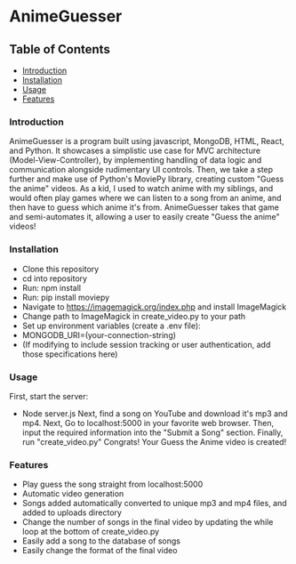 # AnimeGuesser

## Table of Contents
- [Introduction](#introduction)
- [Installation](#installation)
- [Usage](#usage)
- [Features](#features)

### Introduction
AnimeGuesser is a program built using javascript, MongoDB, HTML, React, and Python. It showcases a simplistic use case for MVC architecture (Model-View-Controller), by implementing handling of data logic and communication alongside rudimentary UI controls. Then, we take a step further and make use of Python's MoviePy library, creating custom "Guess the anime" videos. As a kid, I used to watch anime with my siblings, and would often play games where we can listen to a song from an anime, and then have to guess which anime it's from. AnimeGuesser takes that game and semi-automates it, allowing a user to easily create "Guess the anime" videos!

### Installation
- Clone this repository
- cd into repository
- Run: npm install
- Run: pip install moviepy
- Navigate to https://imagemagick.org/index.php and install ImageMagick
- Change path to ImageMagick in create_video.py to your path
- Set up environment variables (create a .env file):
- MONGODB_URI=(your-connection-string)
- (If modifying to include session tracking or user authentication, add those specifications here)



### Usage
First, start the server:
- Node server.js
Next, find a song on YouTube and download it's mp3 and mp4.
Next, Go to localhost:5000 in your favorite web browser.
Then, input the required information into the "Submit a Song" section.
Finally, run "create_video.py"
Congrats! Your Guess the Anime video is created!

### Features
- Play guess the song straight from localhost:5000
- Automatic video generation
- Songs added automatically converted to unique mp3 and mp4 files, and added to uploads directory
- Change the number of songs in the final video by updating the while loop at the bottom of create_video.py
- Easily add a song to the database of songs
- Easily change the format of the final video
